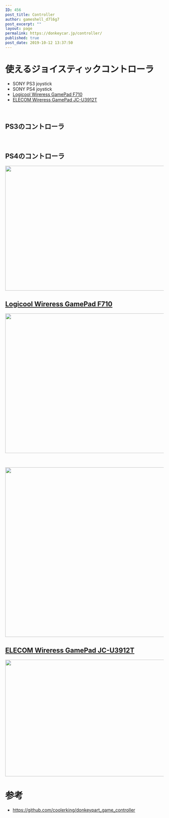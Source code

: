 ```yaml
---
ID: 456
post_title: Controller
author: gameshell_d7l6g7
post_excerpt: ""
layout: page
permalink: https://donkeycar.jp/controller/
published: true
post_date: 2019-10-12 13:37:50
---
```

<h1>使えるジョイスティックコントローラ</h1>
<ul>
 	<li>SONY PS3 joystick</li>
 	<li>SONY PS4 joystick</li>
 	<li><a href="https://amzn.to/2R85kAK" rel="nofollow">Logicool Wireress GamePad F710</a></li>
 	<li><a href="https://amzn.to/2SddDvo" rel="nofollow">ELECOM Wireress GamePad JC-U3912T</a></li>
</ul>
&nbsp;
<h2>PS3のコントローラ</h2>
&nbsp;
<h2>PS4のコントローラ</h2>
<img class="alignnone  wp-image-474" src="https://donkeycar.jp/wp-content/uploads/2019/10/controller.png" alt="" width="791" height="396" />
<h2><a href="https://amzn.to/2R85kAK" rel="nofollow">Logicool Wireress GamePad F710</a></h2>
<img class="alignnone wp-image-472" src="https://donkeycar.jp/wp-content/uploads/2019/10/joystick003-2.png" alt="" width="590" height="443" />

&nbsp;

<img class="alignnone size-full wp-image-467" src="https://donkeycar.jp/wp-content/uploads/2019/10/1_hiBr8asYRz0Pfu58m7xs_A.png" alt="" width="762" height="538" />
<h2><a href="https://amzn.to/2SddDvo" rel="nofollow">ELECOM Wireress GamePad JC-U3912T</a></h2>
<img class="alignnone wp-image-466" src="https://donkeycar.jp/wp-content/uploads/2019/10/JC_U3912T.png" alt="" width="599" height="370" />
<h1>参考</h1>
<ul>
 	<li><a href="https://github.com/coolerking/donkeypart_game_controller">https://github.com/coolerking/donkeypart_game_controller</a></li>
</ul>